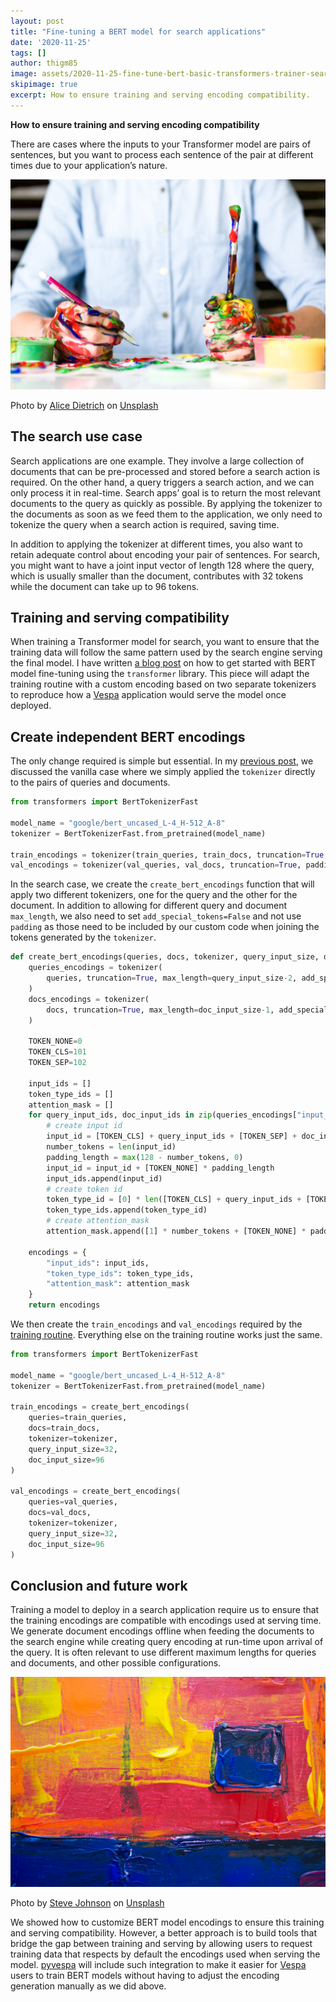 ```yaml
---
layout: post
title: "Fine-tuning a BERT model for search applications"
date: '2020-11-25'
tags: []
author: thigm85
image: assets/2020-11-25-fine-tune-bert-basic-transformers-trainer-search-applications/figure_1.jpg
skipimage: true
excerpt: How to ensure training and serving encoding compatibility.
---
```


**How to ensure training and serving encoding compatibility**

There are cases where the inputs to your Transformer model are pairs of sentences, but you want to process each sentence of the pair at different times due to your application’s nature.

![Decorative image](/assets/2020-11-25-fine-tune-bert-basic-transformers-trainer-search-applications/figure_1.jpg)
<p class="image-credit">Photo by <a href="https://unsplash.com/@alicegrace?utm_source=unsplash&amp;utm_medium=referral&amp;utm_content=creditCopyText">Alice Dietrich</a> on <a href="https://unsplash.com/@alicegrace?utm_source=unsplash&amp;utm_medium=referral&amp;utm_content=creditCopyText">Unsplash</a></p>

## The search use case

Search applications are one example. They involve a large collection of documents that can be pre-processed and stored before a search action is required. On the other hand, a query triggers a search action, and we can only process it in real-time. Search apps’ goal is to return the most relevant documents to the query as quickly as possible. By applying the tokenizer to the documents as soon as we feed them to the application, we only need to tokenize the query when a search action is required, saving time.

In addition to applying the tokenizer at different times, you also want to retain adequate control about encoding your pair of sentences. For search, you might want to have a joint input vector of length 128 where the query, which is usually smaller than the document, contributes with 32 tokens while the document can take up to 96 tokens.

## Training and serving compatibility

When training a Transformer model for search, you want to ensure that the training data will follow the same pattern used by the search engine serving the final model. I have written [a blog post](https://towardsdatascience.com/fine-tuning-a-bert-model-with-transformers-c8e49c4e008b) on how to get started with BERT model fine-tuning using the `transformer` library. This piece will adapt the training routine with a custom encoding based on two separate tokenizers to reproduce how a [Vespa](https://vespa.ai/) application would serve the model once deployed.

## Create independent BERT encodings

The only change required is simple but essential. In my [previous post](https://towardsdatascience.com/fine-tuning-a-bert-model-with-transformers-c8e49c4e008b), we discussed the vanilla case where we simply applied the `tokenizer` directly to the pairs of queries and documents.


```python
from transformers import BertTokenizerFast

model_name = "google/bert_uncased_L-4_H-512_A-8"
tokenizer = BertTokenizerFast.from_pretrained(model_name)

train_encodings = tokenizer(train_queries, train_docs, truncation=True, padding='max_length', max_length=128)
val_encodings = tokenizer(val_queries, val_docs, truncation=True, padding='max_length', max_length=128)
```

In the search case, we create the `create_bert_encodings` function that will apply two different tokenizers, one for the query and the other for the document. In addition to allowing for different query and document `max_length`, we also need to set `add_special_tokens=False` and not use `padding` as those need to be included by our custom code when joining the tokens generated by the `tokenizer`.


```python
def create_bert_encodings(queries, docs, tokenizer, query_input_size, doc_input_size):
    queries_encodings = tokenizer(
        queries, truncation=True, max_length=query_input_size-2, add_special_tokens=False
    )
    docs_encodings = tokenizer(
        docs, truncation=True, max_length=doc_input_size-1, add_special_tokens=False
    )
    
    TOKEN_NONE=0
    TOKEN_CLS=101
    TOKEN_SEP=102

    input_ids = []
    token_type_ids = []
    attention_mask = []
    for query_input_ids, doc_input_ids in zip(queries_encodings["input_ids"], docs_encodings["input_ids"]):
        # create input id
        input_id = [TOKEN_CLS] + query_input_ids + [TOKEN_SEP] + doc_input_ids + [TOKEN_SEP]
        number_tokens = len(input_id)
        padding_length = max(128 - number_tokens, 0)
        input_id = input_id + [TOKEN_NONE] * padding_length
        input_ids.append(input_id)
        # create token id
        token_type_id = [0] * len([TOKEN_CLS] + query_input_ids + [TOKEN_SEP]) + [1] * len(doc_input_ids + [TOKEN_SEP]) + [TOKEN_NONE] * padding_length
        token_type_ids.append(token_type_id)
        # create attention_mask
        attention_mask.append([1] * number_tokens + [TOKEN_NONE] * padding_length)

    encodings = {
        "input_ids": input_ids,
        "token_type_ids": token_type_ids,
        "attention_mask": attention_mask
    }
    return encodings
```

We then create the `train_encodings` and `val_encodings` required by the [training routine](https://towardsdatascience.com/fine-tuning-a-bert-model-with-transformers-c8e49c4e008b). Everything else on the training routine works just the same.


```python
from transformers import BertTokenizerFast

model_name = "google/bert_uncased_L-4_H-512_A-8"
tokenizer = BertTokenizerFast.from_pretrained(model_name)

train_encodings = create_bert_encodings(
    queries=train_queries, 
    docs=train_docs, 
    tokenizer=tokenizer, 
    query_input_size=32, 
    doc_input_size=96
)

val_encodings = create_bert_encodings(
    queries=val_queries, 
    docs=val_docs, 
    tokenizer=tokenizer, 
    query_input_size=32, 
    doc_input_size=96
)
```

## Conclusion and future work

Training a model to deploy in a search application require us to ensure that the training encodings are compatible with encodings used at serving time. We generate document encodings offline when feeding the documents to the search engine while creating query encoding at run-time upon arrival of the query. It is often relevant to use different maximum lengths for queries and documents, and other possible configurations. 

![Decorative image](/assets/2020-11-25-fine-tune-bert-basic-transformers-trainer-search-applications/figure_2.jpg)
<p class="image-credit">Photo by <a href="https://unsplash.com/@steve_j?utm_source=unsplash&amp;utm_medium=referral&amp;utm_content=creditCopyText">Steve Johnson</a> on <a href="https://unsplash.com/@steve_j?utm_source=unsplash&amp;utm_medium=referral&amp;utm_content=creditCopyText">Unsplash</a></p>

We showed how to customize BERT model encodings to ensure this training and serving compatibility. However, a better approach is to build tools that bridge the gap between training and serving by allowing users to request training data that respects by default the encodings used when serving the model. [pyvespa](https://pyvespa.readthedocs.io/en/latest/index.html) will include such integration to make it easier for [Vespa](https://vespa.ai/) users to train BERT models without having to adjust the encoding generation manually as we did above.

